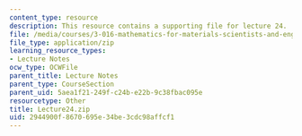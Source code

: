 ```yaml
---
content_type: resource
description: This resource contains a supporting file for lecture 24.
file: /media/courses/3-016-mathematics-for-materials-scientists-and-engineers-fall-2005/2944900f8670695e34be3cdc98affcf1_Lecture24.zip
file_type: application/zip
learning_resource_types:
- Lecture Notes
ocw_type: OCWFile
parent_title: Lecture Notes
parent_type: CourseSection
parent_uid: 5aea1f21-249f-c24b-e22b-9c38fbac095e
resourcetype: Other
title: Lecture24.zip
uid: 2944900f-8670-695e-34be-3cdc98affcf1
---
```

